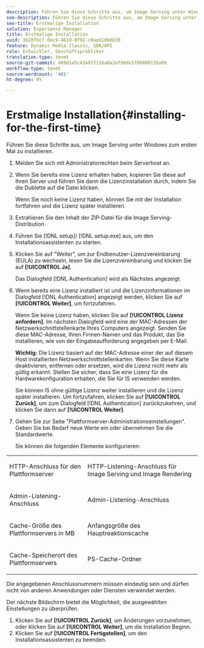 ```yaml
---
description: Führen Sie diese Schritte aus, um Image Serving unter Windows zum ersten Mal zu installieren.
seo-description: Führen Sie diese Schritte aus, um Image Serving unter Windows zum ersten Mal zu installieren.
seo-title: Erstmalige Installation
solution: Experience Manager
title: Erstmalige Installation
uuid: 3b28fbc7-6bc9-4619-8f92-c0ae610b8b30
feature: Dynamic Media Classic, SDK/API
role: Entwickler, Geschäftspraktiker
translation-type: tm+mt
source-git-commit: 469d1a5c43a972116a8a2efb0de5708800130a99
workflow-type: tm+mt
source-wordcount: '401'
ht-degree: 0%

---
```



# Erstmalige Installation{#installing-for-the-first-time}

Führen Sie diese Schritte aus, um Image Serving unter Windows zum ersten Mal zu installieren.

1. Melden Sie sich mit Administratorrechten beim Serverhost an.
1. Wenn Sie bereits eine Lizenz erhalten haben, kopieren Sie diese auf Ihren Server und führen Sie dann die Lizenzinstallation durch, indem Sie die Dublette auf die Datei klicken.

   Wenn Sie noch keine Lizenz haben, können Sie mit der Installation fortfahren und die Lizenz später installieren.
1. Extrahieren Sie den Inhalt der ZIP-Datei für die Image Serving-Distribution.
1. Führen Sie [!DNL setup]/ [!DNL setup.exe] aus, um den Installationsassistenten zu starten.
1. Klicken Sie auf &quot;Weiter&quot;, um zur Endbenutzer-Lizenzvereinbarung (EULA) zu wechseln, lesen Sie die Lizenzvereinbarung und klicken Sie auf **[!UICONTROL Ja]**.

   Das Dialogfeld [!DNL Authentication] wird als Nächstes angezeigt.
1. Wenn bereits eine Lizenz installiert ist und die Lizenzinformationen im Dialogfeld [!DNL Authentication] angezeigt werden, klicken Sie auf **[!UICONTROL Weiter]**, um fortzufahren.

   Wenn Sie keine Lizenz haben, klicken Sie auf **[!UICONTROL Lizenz anfordern]**. Im nächsten Dialogfeld wird eine der MAC-Adressen der Netzwerkschnittstellenkarte Ihres Computers angezeigt. Senden Sie diese MAC-Adresse, Ihren Firmen-Namen und das Produkt, das Sie installieren, wie von der Eingabeaufforderung angegeben per E-Mail.

   **Wichtig:** Die Lizenz basiert auf der MAC-Adresse einer der auf diesem Host installierten Netzwerkschnittstellenkarten. Wenn Sie diese Karte deaktivieren, entfernen oder ersetzen, wird die Lizenz nicht mehr als gültig erkannt. Stellen Sie sicher, dass Sie eine Lizenz für die Hardwarekonfiguration erhalten, die Sie für IS verwenden werden.

   Sie können IS ohne gültige Lizenz weiter installieren und die Lizenz später installieren. Um fortzufahren, klicken Sie auf **[!UICONTROL Zurück]**, um zum Dialogfeld [!DNL Authentication] zurückzukehren, und klicken Sie dann auf **[!UICONTROL Weiter]**.
1. Gehen Sie zur Seite &quot;Plattformserver-Administrationseinstellungen&quot;. Geben Sie bei Bedarf neue Werte ein oder übernehmen Sie die Standardwerte.

   Sie können die folgenden Elemente konfigurieren:

<table id="table_AA5D7674BBBE4AD4B373066AEF413FFD"> 
 <tbody> 
  <tr> 
   <td> <p> HTTP-Anschluss für den Plattformserver </p> </td> 
   <td> <p>HTTP-Listening-Anschluss für Image Serving und Image Rendering </p> </td> 
  </tr> 
  <tr> 
   <td> <p> Admin-Listening-Anschluss </p> </td> 
   <td> <p>Admin-Listening-Anschluss </p> </td> 
  </tr> 
  <tr> 
   <td> <p> Cache-Größe des Plattformservers in MB </p> </td> 
   <td> <p>Anfangsgröße des Hauptreaktionscache </p> </td> 
  </tr> 
  <tr> 
   <td> <p> Cache-Speicherort des Plattformservers </p> </td> 
   <td> <p>PS-Cache-Ordner </p> </td> 
  </tr> 
 </tbody> 
</table>

Die angegebenen Anschlussnummern müssen eindeutig sein und dürfen nicht von anderen Anwendungen oder Diensten verwendet werden.

Der nächste Bildschirm bietet die Möglichkeit, die ausgewählten Einstellungen zu überprüfen.
1. Klicken Sie auf **[!UICONTROL Zurück]**, um Änderungen vorzunehmen, oder klicken Sie auf **[!UICONTROL Weiter]**, um die Installation Beginn.
1. Klicken Sie auf **[!UICONTROL Fertigstellen]**, um den Installationsassistenten zu beenden.
